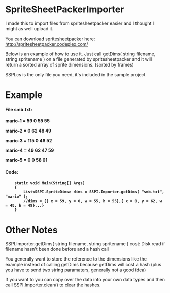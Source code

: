SpriteSheetPackerImporter
=========================

I made this to import files from spritesheetpacker easier and I thought I might as well upload it.

You can download spritesheetpacker here:
http://spritesheetpacker.codeplex.com/

Below is an example of how to use it. Just call getDims( string filename, string spritename ) on a file
generated by spritesheetpacker and it will return a sorted array of sprite dimensions. (sorted by frames)

SSPI.cs is the only file you need, it's included in the sample project

Example
=========================
<h4>File smb.txt:<h4>

  mario-1 = 59 0 55 55
  
  mario-2 = 0 62 48 49
  
  mario-3 = 115 0 46 52
  
  mario-4 = 49 62 47 59
  
  mario-5 = 0 0 58 61


<h4>Code:<h4>

        static void Main(String[] Args)
        {
            List<SSPI.SpriteDims> dims = SSPI.Importer.getDims( "smb.txt", "mario" );
            //dims = {{ x = 59, y = 0, w = 55, h = 55},{ x = 0, y = 62, w = 48, h = 49}...}
        }

Other Notes
=========================
SSPI.Importer.getDims( string filename, string spritename ) cost: Disk read if filename hasn't been done before and a hash call

You generally want to store the reference to the dimensions like the example instead of calling getDims because getDims will cost a hash (plus you have to send two string paramaters, generally not a good idea)

If you want to you can copy over the data into your own data types and then call SSPI.Importer.clean() to clear the hashes.
